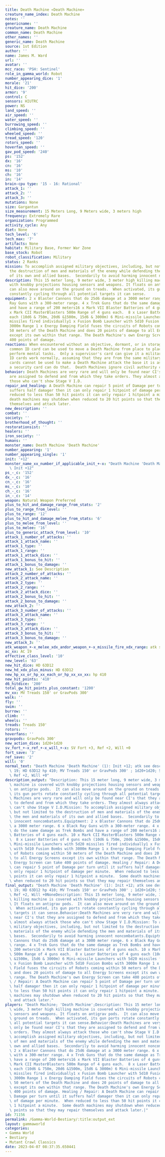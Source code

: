 ```yaml
---
title: Death Machine «Death Machine»
creature_name_index: Death Machine
notes: ''
genericname: ''
creature_name: Death Machine
common_name: Death Machine
other_names: ''
generic_name: Death Machine
source: 1st Edition
author: ''
name: James M. Ward
url: ''
avatar: ''
mcc_race: 'PSH: Sentinel'
role_in_gamma_world: Robot
number_appearing_dice: '1'
morale: '21'
hit_dice: '200'
armor: '9'
control: C
sensors: HIUTRC
power: NS
land_speed: ''
air_speed: ''
water_speed: ''
burrowing_speed: ''
climbing_speed: ''
wheeled_speed: ''
tread_speed: '120'
rotors_speed: ''
hoverfan_speed: ''
gav_pod_speed: '240'
ps: '152'
dx: '16'
cn: '16'
ms: '10'
ch: '16'
in: '14'
brain-cpu type: '15 - 16: Rational'
attack_1: ''
attack_2: ''
attack_3: ''
mutations: None
size: Gargantun
size_measurement: 15 Meters Long, 9 Meters wide, 3 meters high
frequency: Extremely Rare
organization: Programmed
activity_cycle: Any
diet: None
tech_level: '6'
tech_max: '7'
artifacts: None
habitat: Military Base, Former War Zone
base_stock: Robot
robot_classification: Military
status: 2 Ranks
mission: To accomplish assigned military objectives, including, but not limited to
  the destruction of men and materials of the enemy while defending the men and materials
  of its own and allied bases.  Secondarily to avoid harming innocent noncombatants.
description: This 15 meter long, 9 meter wide, 3 meter high killing machine is covered
  with knobby projections housing sensors and weapons. It floats on antigrav pods.  It
  can also move around on the ground on treads.  When activated, its gun ports rotate
  constantly cycling through all potential targets it can sense.
equipment: 2 x Blaster Cannons that do 25d6 damage at a 3000 meter range. 6 x Black
  Ray Guns with a 300-meter range. 4 x Trek Guns that do the same damage as Trek Bombs
  and have a range of 200 meters16 x Mark VII Blaster Batteries of 4 guns each. 10
  x Mark CII MasterBlasters 500m Range of 4 guns each.  8 x Laser Batteries of 4 guns
  each (10d6 & 750m, 20d6 &1500m, 15d6 & 3000m) 6 Mini-missile Launchers with 5d20
  missiles fired individually1 x Fusion Bomb Launcher with 5d10 Fusion Bombs with
  3000m Range 1 x Energy Damping Field fuses the circuits of Robots coming within
  50 meters of the Death Machine and does 20 points of damage to all Energy Screens
  except its own within that range. The Death Machine's own Energy Screen can take
  400 points of damage.
reactions: When encountered without an objective, dormant, or in storage, a military
  common ID card can be used to move a Death Machine from place to place or have it
  perform mental tasks.  Only a supervisor's card can give it a military objective.  maintenance
  ID cards work normally, assuming that they are from the same military base.  Programmer's
  cards cannot be used to make a Death Machine attack the base it is assigned to.  Only
  a security card can do that.  Death Machines ignore civil authority cards.
behavior: Death Machines are very rare and will only be found near CI's that they
  are assigned to defend and from which they take orders. They almost always attack
  those who can't show Stage V I.D.
repair_and_healing: A Death Machine can repair 5 point of Damage per turn until it
  suffers half damager then it can only repair 1 hitpoint of damage per minute.  When
  reduced to less than 50 hit points it can only repair 1 hitpoint a minute.  Some
  death machines may shutdown when reduced to 20 hit points so that they may repair
  themselves and attack later.
new_description: ''
combat: ''
society: ''
brotherhood_of_thought: ''
restorationsist: ''
healers: ''
iron_society: ''
humans: ''
monster_name: Death Machine 'Death Machine'
number_appearing: '1'
number_appearing_single: '1'
init: '+12'
monster_name_xx_number_if_applicable_init_+-x: "Death Machine 'Death Machine' (1):\
  \ Init +12"
ps_-_c: '152'
dx_-_c: '16'
cn_-_c: '16'
ms_-_c: '10'
ch_-_c: '16'
in_-_c: '14'
weapon: Natural Weapon Preferred
plus_to_hit_and_damage_range_from_stats: '2'
plus_to_range_from_level: ''
plus_to_range: '12'
plus_to_hit_and_damage_melee_from_stats: '6'
plus_to_melee_from_level: ''
plus_to_melee: '16'
plus_to_generic_attack_from_level: '10'
attack_1_number_of_attacks: ''
attack_1_attack_name: ''
attack_1_type: ''
attack_1_range: ''
attack_1_attack_dice: ''
attack_1_bonus_to_hit: ''
attack_1_bonus_to_damage: ''
new_attack_1: See Description
attack_2_number_of_attacks: ''
attack_2_attack_name: ''
attack_2_type: ''
attack_2_range: ''
attack_2_attack_dice: ''
attack_2_bonus_to_hit: ''
attack_2_bonus_to_damage: ''
new_attack_2: ''
attack_3_number_of_attacks: ''
attack_3_attack_name: ''
attack_3_type: ''
attack_3_range: ''
attack_3_attack_dice: ''
attack_3_bonus_to_hit: ''
attack_3_bonus_to_damage: ''
new_attack_3: ''
atk_weapon_+-x_melee_xdx_andor_weapon_+-x_missile_fire_xdx_range: atk see description
ac_xx: AC 19
effective_class_level: '10'
new_level: '63'
new_hit_dice: HD 63D12
new_hd_xdx_plus_minus: HD 63D12
new_hp_xx_or_hp_xx_each_or_hp_xx_xx_xx: hp 410
new_hit_points: '410'
d6_hitdice: '200'
total_gw_hit_points_plus_constant: '1200'
mv_xx: MV Treads 150' or GravPods 300'
walk: ''
fly: ''
swim: ''
burrow: ''
climb: ''
wheels: ''
treads: Treads 150'
rotors: ''
hoverfans: ''
gravpods: GravPods 300'
new_action_dice: 1d20+1d20
sv_fort_+-x_ref_+-x_will_+-x: SV Fort +3, Ref +2, Will +0
fort_save: '3'
ref_save: '2'
will: '0'
normal_text: "Death Machine 'Death Machine' (1): Init +12; atk see description; AC\
  \ 19; HD 63D12 hp 410; MV Treads 150' or GravPods 300' ; 1d20+1d20; SV Fort +3,\
  \ Ref +2, Will +0"
description_output: "Description: This 15 meter long, 9 meter wide, 3 meter high killing\
  \ machine is covered with knobby projections housing sensors and weapons. It floats\
  \ on antigrav pods.  It can also move around on the ground on treads.  When activated,\
  \ its gun ports rotate constantly cycling through all potential targets it can sense.Behavior:Death\
  \ Machines are very rare and will only be found near CI's that they are assigned\
  \ to defend and from which they take orders. They almost always attack those who\
  \ can't show Stage V I.D.Mission: To accomplish assigned military objectives, including,\
  \ but not limited to the destruction of men and materials of the enemy while defending\
  \ the men and materials of its own and allied bases.  Secondarily to avoid harming\
  \ innocent noncombatants.Equiptment: 2 x Blaster Cannons that do 25d6 damage at\
  \ a 3000 meter range. 6 x Black Ray Guns with a 300-meter range. 4 x Trek Guns that\
  \ do the same damage as Trek Bombs and have a range of 200 meters16 x Mark VII Blaster\
  \ Batteries of 4 guns each. 10 x Mark CII MasterBlasters 500m Range of 4 guns each.\
  \  8 x Laser Batteries of 4 guns each (10d6 & 750m, 20d6 &1500m, 15d6 & 3000m) 6\
  \ Mini-missile Launchers with 5d20 missiles fired individually1 x Fusion Bomb Launcher\
  \ with 5d10 Fusion Bombs with 3000m Range 1 x Energy Damping Field fuses the circuits\
  \ of Robots coming within 50 meters of the Death Machine and does 20 points of damage\
  \ to all Energy Screens except its own within that range. The Death Machine's own\
  \ Energy Screen can take 400 points of damage. Healing / Repair: A Death Machine\
  \ can repair 5 point of Damage per turn until it suffers half damager then it can\
  \ only repair 1 hitpoint of damage per minute.  When reduced to less than 50 hit\
  \ points it can only repair 1 hitpoint a minute.  Some death machines may shutdown\
  \ when reduced to 20 hit points so that they may repair themselves and attack later."
final_output: "Death Machine 'Death Machine' (1): Init +12; atk see description; AC\
  \ 19; HD 63D12 hp 410; MV Treads 150' or GravPods 300' ; 1d20+1d20; SV Fort +3,\
  \ Ref +2, Will +0NoneDescription: This 15 meter long, 9 meter wide, 3 meter high\
  \ killing machine is covered with knobby projections housing sensors and weapons.\
  \ It floats on antigrav pods.  It can also move around on the ground on treads.\
  \  When activated, its gun ports rotate constantly cycling through all potential\
  \ targets it can sense.Behavior:Death Machines are very rare and will only be found\
  \ near CI's that they are assigned to defend and from which they take orders. They\
  \ almost always attack those who can't show Stage V I.D.Mission: To accomplish assigned\
  \ military objectives, including, but not limited to the destruction of men and\
  \ materials of the enemy while defending the men and materials of its own and allied\
  \ bases.  Secondarily to avoid harming innocent noncombatants.Equiptment: 2 x Blaster\
  \ Cannons that do 25d6 damage at a 3000 meter range. 6 x Black Ray Guns with a 300-meter\
  \ range. 4 x Trek Guns that do the same damage as Trek Bombs and have a range of\
  \ 200 meters16 x Mark VII Blaster Batteries of 4 guns each. 10 x Mark CII MasterBlasters\
  \ 500m Range of 4 guns each.  8 x Laser Batteries of 4 guns each (10d6 & 750m, 20d6\
  \ &1500m, 15d6 & 3000m) 6 Mini-missile Launchers with 5d20 missiles fired individually1\
  \ x Fusion Bomb Launcher with 5d10 Fusion Bombs with 3000m Range 1 x Energy Damping\
  \ Field fuses the circuits of Robots coming within 50 meters of the Death Machine\
  \ and does 20 points of damage to all Energy Screens except its own within that\
  \ range. The Death Machine's own Energy Screen can take 400 points of damage. Healing\
  \ / Repair: A Death Machine can repair 5 point of Damage per turn until it suffers\
  \ half damager then it can only repair 1 hitpoint of damage per minute.  When reduced\
  \ to less than 50 hit points it can only repair 1 hitpoint a minute.  Some death\
  \ machines may shutdown when reduced to 20 hit points so that they may repair themselves\
  \ and attack later."
players: "Death Machine; 'Death Machine';Description: This 15 meter long, 9 meter\
  \ wide, 3 meter high killing machine is covered with knobby projections housing\
  \ sensors and weapons. It floats on antigrav pods.  It can also move around on the\
  \ ground on treads.  When activated, its gun ports rotate constantly cycling through\
  \ all potential targets it can sense.Behavior:Death Machines are very rare and will\
  \ only be found near CI's that they are assigned to defend and from which they take\
  \ orders. They almost always attack those who can't show Stage V I.D.Mission: To\
  \ accomplish assigned military objectives, including, but not limited to the destruction\
  \ of men and materials of the enemy while defending the men and materials of its\
  \ own and allied bases.  Secondarily to avoid harming innocent noncombatants.Equiptment:\
  \ 2 x Blaster Cannons that do 25d6 damage at a 3000 meter range. 6 x Black Ray Guns\
  \ with a 300-meter range. 4 x Trek Guns that do the same damage as Trek Bombs and\
  \ have a range of 200 meters16 x Mark VII Blaster Batteries of 4 guns each. 10 x\
  \ Mark CII MasterBlasters 500m Range of 4 guns each.  8 x Laser Batteries of 4 guns\
  \ each (10d6 & 750m, 20d6 &1500m, 15d6 & 3000m) 6 Mini-missile Launchers with 5d20\
  \ missiles fired individually1 x Fusion Bomb Launcher with 5d10 Fusion Bombs with\
  \ 3000m Range 1 x Energy Damping Field fuses the circuits of Robots coming within\
  \ 50 meters of the Death Machine and does 20 points of damage to all Energy Screens\
  \ except its own within that range. The Death Machine's own Energy Screen can take\
  \ 400 points of damage. Healing / Repair: A Death Machine can repair 5 point of\
  \ Damage per turn until it suffers half damager then it can only repair 1 hitpoint\
  \ of damage per minute.  When reduced to less than 50 hit points it can only repair\
  \ 1 hitpoint a minute.  Some death machines may shutdown when reduced to 20 hit\
  \ points so that they may repair themselves and attack later.|"
id: 71156
permalink: /Gamma-World-Bestiary/:title:output_ext
layout: gammaworld
categories:
- Gamma World
- Bestiary
- Mutant Crawl Classics
date: 2023-04-07 08:37:35.650441
---
```

